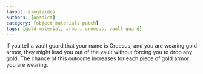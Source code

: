 ```yaml
---
layout: singleidea
authors: [aosdict]
category: [object materials patch]
tags: [gold material, armor, croesus, vault guard]
---
```

If you tell a vault guard that your name is Croesus, and you are wearing gold armor, they might lead you out of the vault without forcing you to drop any gold. The chance of this outcome increases for each piece of gold armor you are wearing.
